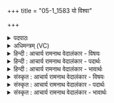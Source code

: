 +++
title = "05-1_1583 यो विश्वा"

+++
<details><summary>पदपाठः</summary>

यः꣢। वि꣡श्वा꣢꣯। द꣡य꣢꣯ते। व꣡सु꣢꣯। हो꣡ता꣢꣯। म꣣न्द्रः꣢। ज꣡ना꣢꣯नाम्। म꣡धोः꣢꣯। न। पा꣡त्रा꣢꣯। प्र꣣थमा꣡नि꣢। अ꣣स्मै। प्र꣢। स्तो꣡माः꣢꣯। य꣣न्तु। अग्न꣡ये꣢। १५८३।
</details>

<details><summary>अधिमन्त्रम् (VC)</summary>

- अग्निः
- सौभरि: काण्व:
- बार्हतः प्रगाथः (विषमा बृहती, समा सतोबृहती)
- मध्यमः
</details>

<details><summary>हिन्दी : आचार्य रामनाथ वेदालंकार - विषयः</summary>

प्रथम ऋचा की व्याख्या पूर्वार्चिक में ४४ क्रमाङ्क पर परमात्मा की स्तुति के विषय में की जा चुकी है। यहाँ एक-साथ परमात्मा और आचार्य दोनों को लक्ष्य करके कहते हैं।
</details>

<details><summary>हिन्दी : आचार्य रामनाथ वेदालंकार - पदार्थः</summary>

पदार्थान्वयभाषाः -  (होता) ब्रह्माण्ड-यज्ञ वा शिक्षा-यज्ञ का कर्ता, (जनानाम्) मनुष्यों को (मन्द्रः) आनन्द देनेवाला (यः) जो परमात्मा वा आचार्य (विश्वा वसु) सब आध्यात्मिक धनों को वा विद्या-धनों को (ददाति) देता है, (अस्मै अग्नये) ऐसे अग्रनायक परमात्मा वा आचार्य के लिए (प्रथमानि) श्रेष्ठ (मधोः पात्रा न) मधुपूर्ण पात्रों के समान (स्तोमाः) धन्यवाद के वचन (प्र यन्तु) पहुँचें ॥१॥ यहाँ उपमालङ्कार है ॥१॥
</details>

<details><summary>हिन्दी : आचार्य रामनाथ वेदालंकार - भावार्थः</summary>

भावार्थभाषाः -  जैसे परमेश्वर पुरुषार्थी को भौतिक और आध्यात्मिक धन प्रदान करता है, वैसे ही आचार्य शिष्यों को विद्या-धन देता है, इसलिए वे दोनों सबके द्वारा अभिनन्दन करने योग्य हैं ॥१॥
</details>

<details><summary>संस्कृत : आचार्य रामनाथ वेदालंकार - विषयः</summary>

तत्र प्रथमा ऋक् पूर्वार्चिके ४४ क्रमाङ्के परमात्मस्तुतिविषये व्याख्याता। अत्र युगपत् परमात्मानमाचार्यं चोद्दिश्य ब्रूते।
</details>

<details><summary>संस्कृत : आचार्य रामनाथ वेदालंकार - पदार्थः</summary>

पदार्थान्वयभाषाः -  (होता) ब्रह्माण्डयज्ञस्य शिक्षायज्ञस्य वा सम्पादकः, (जनानाम्) मनुष्याणाम् (मन्द्रः) आनन्दजनकः (यः) परमात्मा आचार्यो वा (विश्वा वसु) विश्वानि वसूनि सर्वाणि आध्यात्मिकानि धनानि विद्याधनानि वा (दयते) ददाति। (अस्मै अग्नये) एतादृशाय अग्रनायकाय परमात्मने आचार्याय वा (प्रथमानि) श्रेष्ठानि (मधोः पात्रा न) मधुना पूर्णानि पात्राणि इव (स्तोमाः) धन्यवादवचनानि (प्र यन्तु) प्र गच्छन्तु ॥१॥ अत्रोपमालङ्कारः ॥१॥
</details>

<details><summary>संस्कृत : आचार्य रामनाथ वेदालंकार - भावार्थः</summary>

भावार्थभाषाः -  यथा परमेश्वरः पुरुषार्थिने भौतिकान्याध्यात्मिकानि च धनानि ददाति तथाऽऽचार्यः शिष्येभ्यो विद्याधनानि प्रयच्छतीति तौ सर्वैरभिनन्दनीयौ ॥१॥
</details>